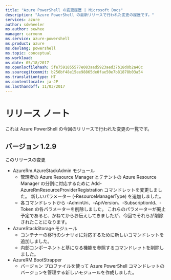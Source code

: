 ```yaml
---
title: "Azure PowerShell の変更履歴 | Microsoft Docs"
description: "Azure PowerShell の最新リリースで行われた変更の履歴です。"
services: azure
author: sdwheeler
ms.author: sewhee
manager: carmonm
ms.service: azure-powershell
ms.product: azure
ms.devlang: powershell
ms.topic: conceptual
ms.workload: 
ms.date: 05/18/2017
ms.openlocfilehash: 5fe7591855577e083aad5923aed37b18d0b2a40c
ms.sourcegitcommit: b256bf48e15ee98865de0fae50e7b81878b03a54
ms.translationtype: HT
ms.contentlocale: ja-JP
ms.lasthandoff: 11/03/2017
---
```

# <a name="release-notes"></a>リリース ノート

これは Azure PowerShell の今回のリリースで行われた変更の一覧です。

## <a name="version-129"></a>バージョン 1.2.9

このリリースの変更

* AzureRm.AzureStackAdmin モジュール
    + 管理者の Azure Resource Manager とテナントの Azure Resource Manager の分割に対応するために Add-AzureRmResourceProviderRegistration コマンドレットを変更しました。 新しいパラメーター (-ResourceManagerType) を追加しました。
    + 各コマンドレットから -AdminUri、-ApiVersion、-SubscriptionId、-Token の各パラメーターを削除しました。 これらのパラメーターが廃止予定であると、かねてからお伝えしてきましたが、今回でそれらが削除されたことになります。
* AzureStackStorage モジュール
    + コンテナーの移行のシナリオに対応するために新しいコマンドレットを追加しました。
    + 内部コンポーネントと基になる機能を参照するコマンドレットを削除しました。
* AzureRM.BootStrapper
    + バージョン プロファイルを使って Azure PowerShell コマンドレットのバージョンを管理する新しいモジュールを作成しました。